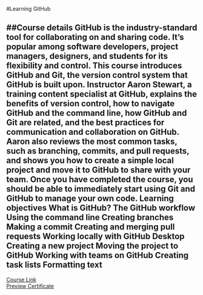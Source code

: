 #Learning GitHub

##Course details
GitHub is the industry-standard tool for collaborating on and sharing code. It’s popular among software developers, 
project managers, designers, and students for its flexibility and control. This course introduces GitHub and Git,
the version control system that GitHub is built upon. Instructor Aaron Stewart, a training content specialist at GitHub,
explains the benefits of version control, how to navigate GitHub and the command line, how GitHub and Git are related,
 and the best practices for communication and collaboration on GitHub. Aaron also reviews the most common tasks, such as branching, commits,
and pull requests, and shows you how to create a simple local project and move it to GitHub to share with your team.
Once you have completed the course,
you should be able to immediately start using Git and GitHub to manage your own code.
Learning objectives
What is GitHub?
The GitHub workflow
Using the command line
Creating branches
Making a commit
Creating and merging pull requests
Working locally with GitHub Desktop
Creating a new project
Moving the project to GitHub
Working with teams on GitHub
Creating task lists
Formatting text
-------------------------------
[Course Link](https://www.linkedin.com/learning/learning-github)
<br>[Preview Certificate](https://www.linkedin.com/learning/certificates/a08fd9d80dc44fe4b5522398920eeebfa865296d76b51beab5f2f9f3454b6051?trk=share_certificate)

